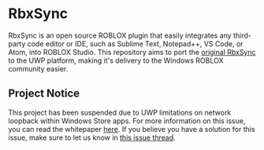 # RbxSync

RbxSync is an open source ROBLOX plugin that easily integrates any third-party code editor or IDE, such as Sublime Text, Notepad++, VS Code, or Atom, into ROBLOX Studio. This repository aims to port the [original RbxSync][Evaera RbxSync] to the UWP platform, making it's delivery to the Windows ROBLOX community easier.

## Project Notice

This project has been suspended due to UWP limitations on network loopback within Windows Store apps. For more information on this issue, you can read the whitepaper [here](https://msdn.microsoft.com/en-us/library/windows/apps/dn640582.aspx). If you believe you have a solution for this issue, make sure to let us know in [this issue thread](https://github.com/devSparkle/RbxSync/issues/1).


[Evaera RbxSync]: https://github.com/evaera/RbxSync
